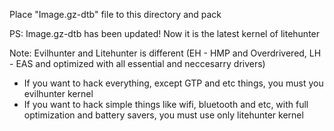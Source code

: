 Place "Image.gz-dtb" file to this directory and pack

PS: Image.gz-dtb has been updated! Now it is the latest kernel of litehunter

Note: Evilhunter and Litehunter is different (EH - HMP and Overdrivered, LH - EAS and optimized with all essential and neccesarry drivers)

* If you want to hack everything, except GTP and etc things, you must you evilhunter kernel
* If you want to hack simple things like wifi, bluetooth and etc, with full optimization and battery savers, you must use only litehunter kernel
